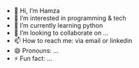 - 👋 Hi, I’m Hamza
- 👀 I’m interested in programming & tech
- 🌱 I’m currently learning python
- 💞️ I’m looking to collaborate on ...
- 📫 How to reach me: via email or linkedin
- 😄 Pronouns: ...
- ⚡ Fun fact: ...

<!---
stickman-tech14/stickman-tech14 is a ✨ special ✨ repository because its `README.md` (this file) appears on your GitHub profile.
You can click the Preview link to take a look at your changes.
--->
